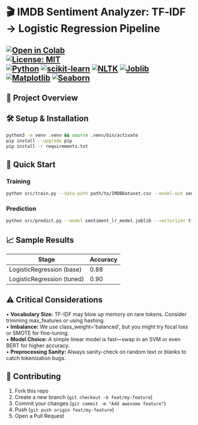 # 🎬 IMDB Sentiment Analyzer: TF‑IDF → Logistic Regression Pipeline
[![Open in Colab](https://colab.research.google.com/assets/colab-badge.svg)](https://colab.research.google.com/github/yourusername/your-repo-name/blob/main/notebook.ipynb)  
[![License: MIT](https://img.shields.io/badge/License-MIT-blue.svg)](LICENSE)  
[![Python](https://img.shields.io/badge/python-3.8%2B-blue.svg)]() [![scikit-learn](https://img.shields.io/badge/scikit--learn-%3E%3D1.0-orange.svg)]() [![NLTK](https://img.shields.io/badge/NLTK-%3E%3D3.7-purple.svg)]() [![Joblib](https://img.shields.io/badge/Joblib-%3E%3D1.0-gray.svg)]() [![Matplotlib](https://img.shields.io/badge/Matplotlib-%3E%3D3.5-red.svg)]() [![Seaborn](https://img.shields.io/badge/Seaborn-%3E%3D0.11-teal.svg)]()
---
## 🚀 Project Overview

## 🛠️ Setup & Installation

```bash
python3 -m venv .venv && source .venv/bin/activate
pip install --upgrade pip
pip install -r requirements.txt
```

## 🚀 Quick Start

### Training
```bash
python src/train.py --data-path path/to/IMDBDataset.csv --model-out sentiment_lr_model.joblib --vectorizer-out tfidf_vectorizer.joblib
```

### Prediction
```bash
python src/predict.py --model sentiment_lr_model.joblib --vectorizer tfidf_vectorizer.joblib --text "That movie was phenomenal! Best I've seen all year."
```

## 📈 Sample Results

| Stage | Accuracy |
|-------|----------|
| LogisticRegression (base) | 0.88 |
| LogisticRegression (tuned) | 0.90 |

## ⚠️ Critical Considerations

• **Vocabulary Size:** TF-IDF may blow up memory on rare tokens. Consider trimming max_features or using hashing.  
• **Imbalance:** We use class_weight='balanced', but you might try focal loss or SMOTE for fine-tuning.  
• **Model Choice:** A simple linear model is fast—swap in an SVM or even BERT for higher accuracy.  
• **Preprocessing Sanity:** Always sanity-check on random text or blanks to catch tokenization bugs.

## 🤝 Contributing

1. Fork this repo
2. Create a new branch (`git checkout -b feat/my-feature`)
3. Commit your changes (`git commit -m "Add awesome feature"`)
4. Push (`git push origin feat/my-feature`)
5. Open a Pull Request
